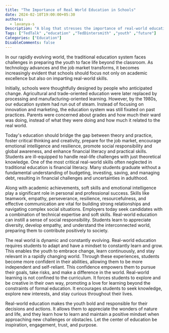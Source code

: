 ```yaml
---
title: "The Importance of Real World Education in Schools"
date: 2024-02-10T19:00:00+05:30
authors:
  - lavanya-s
Description: "A blog that stresses the importance of real-world education and its impact on students."
Tags: ["TedTalk" ,"education" ,"TedDintersmith" ,"youth" ,"future"]
Categories: ["Education"]
DisableComments: false
---
```


In our rapidly evolving world, the traditional education system faces challenges in preparing the youth to face life beyond the classroom. As technology advances and the job market transforms, it becomes increasingly evident that schools should focus not only on academic excellence but also on imparting real-world skills.

Initially, schools were thoughtfully designed by people who anticipated change. Agricultural and trade-oriented education were later replaced by processing and manufacturing-oriented learning. However, by the 1980s, our education system had run out of steam. Instead of focusing on innovation and marketing, the education system was still fixated on past practices. Parents were concerned about grades and how much their ward was doing, instead of what they were doing and how much it related to the real world.

Today's education should bridge the gap between theory and practice, foster critical thinking and creativity, prepare for the job market, encourage emotional intelligence and resilience, promote social responsibility and global awareness, and enhance financial literacy and practical skills. Students are ill-equipped to handle
real-life challenges with just theoretical knowledge. One of the most critical real-world skills often neglected in traditional education is financial literacy. Many students graduate without a fundamental understanding of budgeting, investing, saving, and managing debt, resulting in financial challenges and uncertainties in adulthood.

Along with academic achievements, soft skills and emotional intelligence play a significant role in personal and professional success. Skills like teamwork, empathy, perseverance, resilience, resourcefulness, and effective communication are vital for building strong relationships and navigating complex social situations. Employers today seek candidates with a combination of technical expertise and soft skills. Real-world education can instill a sense of social responsibility. Students learn to appreciate diversity, develop empathy, and understand the interconnected world, preparing them to contribute positively to society.

The real world is dynamic and constantly evolving. Real-world education requires students to adapt and have a mindset to constantly learn and grow. This enables the youth to embrace change, learn continuously, and stay relevant in a rapidly changing world. Through these experiences, students become more confident in their abilities, allowing them to be more independent and self-reliant. This confidence empowers them to pursue their goals, take risks, and make a difference in the world. Real-world learning is not confined to the curriculum. It forces students to explore and be creative in their own way, promoting a love for learning beyond the constraints of formal education. It encourages students to seek knowledge, explore new interests, and stay curious throughout their lives.

Real-world education makes the youth bold and responsible for their decisions and actions. It allows them to appreciate the wonders of nature and life, and they learn how to learn and maintain a positive mindset when approaching new challenges or obstacles. Let the center of education be inspiration, engagement, trust, and purpose.
